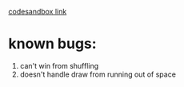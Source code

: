 [codesandbox link](https://codesandbox.io/p/github/leevayy/tic-tac-shuffle/main)

# known bugs:

1. can't win from shuffling
2. doesn't handle draw from running out of space
